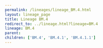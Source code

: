 ```yaml
---
permalink: /lineages/lineage_BM.4.html
layout: lineage_page
title: Lineage BM.4
redirect_to: ../lineage.html?lineage=BM.4
lineage: BM.4
parent: 
children: ['BM.4', 'BM.4.1', 'BM.4.1.1']
---
```

